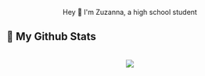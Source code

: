 



<p align="center">Hey 👋 I'm Zuzanna, a high school student</p>


## 🚀 My Github Stats

<div align="center">
<br>
<img  src="https://github-readme-stats.vercel.app/api?username=ZuzannaZawartka&show_icons=true&theme=tokyonight" />
</div>

##

<br>









